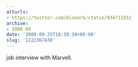 ```yaml
---
alturls:
- https://twitter.com/bismark/status/934711552
archive:
- 2008-09
date: '2008-09-25T18:30:38+00:00'
slug: '1222367438'
---
```


job interview with Marvell.

